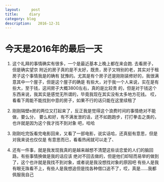 ```yaml
---
layout:     post
title:     diary
category: blog
description:   2016-12-31
---
```


# 今天是2016年的最后一天

1. 这个礼拜的事情确实有很多，一个是最近基本上晚上都在来会跑. 去看房子，但是确实望京
附近的房子真的是不太好，既贵，房子又特别的老，其实对于租房子这个事情我是的确有
犹豫的。尤其是有个房子还是刚刚装修好的，我很满意其中一个屋子，但是这个屋子的确是
有些大，对于我一个人来说，实在是有些大，至于钱，这间房子大概3800左右，真的是比较贵
的，但是对于钱这个东西来说，我其实是感觉无所谓的，毕竟我现在其实没有太多地方花钱。
哎，看看下周能不能找到中意的房子，如果不行的话只能在这里续租了

2. 刚刚隔壁e房的两位又打起来了，反正我是觉得这个浪费时间的事情绝对不能做，要么分，
要么和好，有不满发泄的话，还不如跑跑步，打打拳击之类的，也许就是因为这个我才找不到对象
吧，哈哈

3. 刚刚吃完饭看完电影回来，又看了一部电影，说实话哈，还真挺有意思，但是对我来说也仅仅是
有意思而已，看看热闹就可以走了、

4. 还有一件事，就是我发现我真的是越来越想不清楚这些谈恋爱的人们的脑回路，有些事情换做是我的话应该
绝对不回去做的，但是他们却轻而易举的做到了，这个也许就是我找不到对象，或者说是我没想找对象的原因吧
有些人是我有眼无珠看不上，有些人是我想追但是找各种借口追不了，哎，真是......我都佩服我自己

